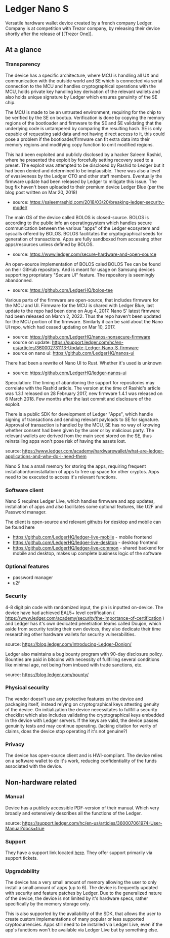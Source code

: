 # Ledger Nano S
Versatile hardware wallet device created by a french company Ledger. Company is at competition with Trezor company, by releasing their device shortly after the release of [[Trezor One]].

## At a glance

### Transparency

The device has a specific architecture, where MCU is handling all UX and communication with the outside world and SE which is connected via serial connection to the MCU and handles cryptographical operations with the MCU, holds private key handling key derivation of the relevant wallets and also holds unique signature by Ledger which ensures genuinity of the SE chip.

The MCU is made to be an untrusted environment, requiring for the chip to be verified by the SE on bootup. Verification is done by copying the memory regions of the bootloader and firmware to the SE and SE validating that the underlying code is untampered by comparing the resulting hash. SE is only capable of requesting said data and not having direct access to it, this could pose a problem if the bootloader/firmware can fit extra data into their memory regions and modifying copy function to omit modified regions.

This had been exploited and publicly disclosed by a hacker Saleem Rashid, where he presented the exploit by forcefully setting recovery seed to a preset. The exploit was attempted to be disclosed by Rashid to Ledger but it had been denied and determined to be implausible. There was also a level of evasiveness by the Ledger CTO and other staff members. Eventually the firmware update had been released by Ledger to mitigate this issue. The bug fix haven't been uploaded to their premium device Ledger Blue (per the blog post written on Mar 20, 2018)

- source: https://saleemrashid.com/2018/03/20/breaking-ledger-security-model/

The main OS of the device called BOLOS is closed-source. BOLOS is according to the public info an operatingsystem which handles secure communication between the various "apps" of the Ledger ecosystem and syscalls offered by BOLOS. BOLOS facilitates the cryptographical seeds for generation of transactions. Apps are fully sandboxed from accessing other apps/resources unless defined by BOLOS.

- source: https://www.ledger.com/secure-hardware-and-open-source

An open-source implementation of BOLOS caled BOLOS Tee can be found on their GitHub repository. And is meant for usage on Samsung devices supporting propriatary "Secure UI" feature. The repository is seemingly abandonned.

- source: https://github.com/LedgerHQ/bolos-tee 

Various parts of the firmware are open-source, that includes firmware for the MCU and UI. Firmware for the MCU is shared with Ledger Blue, last update to the repo had been done on Aug 4, 2017. Nano S' latest firmware had been released on March 2, 2022. Thus the repo haven't been updated for the MCU portion of the firmware. Similarly it can be said about the Nano UI repo, which had ceased updating on Mar 10, 2017.

- source:  https://github.com/LedgerHQ/nanos-nonsecure-firmware
- source on update: https://support.ledger.com/hc/en-us/articles/360002731113-Update-Ledger-Nano-S-firmware
- source on nano ui: https://github.com/LedgerHQ/nanos-ui

There had been a rewrite of Nano UI to Rust. Whether it's used is unknown

- source: https://github.com/LedgerHQ/ledger-nanos-ui

Speculation: The timing of abandoning the support for repositories may correlate with the Rashid article. The version at the time of Rashid's article was 1.3.1 released on 28 February 2017, new firmware 1.4.1 was released on 6 March 2018. Few months after the last commit and disclosure of the exploit.

There is a public SDK for development of Ledger "Apps", which handle signing of transactions and sending relevant payloads to SE for signature. Approval of transaction is handled by the MCU, SE has no way of knowing whether consent had been given by the user or by malicious party. The relevant wallets are derived from the main seed stored on the SE, thus reinstalling apps won't pose risk of having the assets lost.

source: https://www.ledger.com/academy/hardwarewallet/what-are-ledger-applications-and-why-do-i-need-them

Nano S has a small memory for storing the apps, requiring frequent installation/uninstallation of apps to free up space for other cryptos. Apps need to be executed to access it's relevant functions.

### Software client

Nano S requires Ledger Live, which handles firmware and app updates, installation of apps and also facilitates some optional features, like U2F and Password manager.

The client is open-source and relevant githubs for desktop and mobile can be found here
* https://github.com/LedgerHQ/ledger-live-mobile - mobile frontend
* https://github.com/LedgerHQ/ledger-live-desktop - desktop frontend
* https://github.com/LedgerHQ/ledger-live-common - shared backend for mobile and desktop, makes up complete business logic of the software

### Optional features

- password manager
- u2f

### Security

4-8 digit pin code with randomized input, the pin is inputted on-device. The device have had achieved EAL5+ level certification ( https://www.ledger.com/academy/security/the-importance-of-certification ) and Ledger has it's own dedicated penetration teams called Doujon, which aside from security testing their own devices, they also dedicate their time researching other hardware wallets for security vulnerabilities.

source: https://blog.ledger.com/Introducing-Ledger-Donjon/

Ledger also maintains a bug bounty program with 90-day disclosure policy. Bounties are paid in bitcoins with necessity of fullfilling several conditions like minimal age, not being from imbued with trade sanctions, etc.

source: https://blog.ledger.com/bounty/

### Physical security

The vendor doesn't use any protective features on the device and packaging itself, instead relying on cryptographical keys attesting genuity of the device. On initialization the device necessitates to fullfill a security checklist which also includes validating the cryptographical keys embedded in the device with Ledger servers. If the keys are valid, the device passes genuinity tests and may continue operating. (lacking citation for verity of claims, does the device stop operating if it's not genuine?)

### Privacy

The device has open-source client and is HWI-compliant. The device relies on a software wallet to do it's work, reducing confidentiality of the funds associated with the device.

## Non-hardware related

### Manual
Device has a publicly accessible PDF-version of their manual. Which very broadly and extensively describes all the functions of the Ledger.

source: https://support.ledger.com/hc/en-us/articles/360007061974-User-Manual?docs=true

### Support

They have a support link located [here](https://support.ledger.com/hc/en-us/categories/4404369571601?support=true). They offer support primarily via support tickets.

### Upgradability

The device has a very small amount of memory allowing the user to only install a small amount of apps (up to 6). The device is frequently updated with security and feature patches by Ledger. Due to the generalized nature of the device, the device is not limited by it's hardware specs, rather specifically by the memory storage only.

This is also supported by the availability of the SDK, that allows the user to create custom implementations of many popular or less supported cryptocurrencies. Apps still need to be installed via Ledger Live, even if the app's functions won't be available via Ledger Live but by something else.
